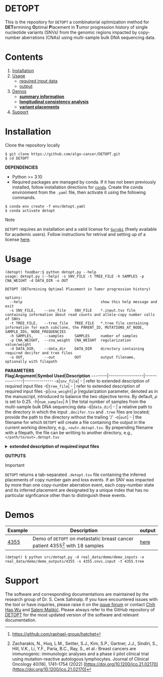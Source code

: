 # DETOPT
This is the repository for `DETOPT` a combinatorial optimization method for **DET**ermining **O**ptimal **P**lacement in **T**umor progression history of single nucleotide variants (SNVs) from the genomic regions impacted by copy-number aberrations (CNAs) using multi-sample bulk DNA sequencing data.

# Contents

  1. [Installation](#install)
  2. [Usage](#usage)
     * [required input data](#input)
     * [output](#output)
  4. [Demos](#demos)
     * [**summary information**](real_data/demo/README.md#Multi-region-longitudinal-bulk-DNA-sequenced-samples-from-metastatic-breast-cancer-(mBrCa)-patient)
     * [**longitudinal consistency analysis**](real_data/demo/README.md#Longitudinal-consistency-of-base-tree-topology)
     * [**variant placements**](real_data/demo/README.md#Output-of-DETOPT-on-patient-4355-data)
  6. [Support](#support)
    
<a name="install"></a>
# Installation
Clone the repository locally 
```console
$ git clone https://github.com/algo-cancer/DETOPT.git
$ cd DETOPT
```

**DEPENDENCIES** </br>
* Python >= 3.10
* Required packages are managed by conda. If it has not been previously installed, follow installation directions for [`conda`](https://conda.io/projects/conda/en/latest/user-guide/install/index.html). Create the conda environment from the `.yaml` file, then activate it using the following commands.
```console
$ conda env create -f env/detopt.yaml
$ conda activate detopt
```

> [!NOTE]
>`DETOPT` requires an installation and a valid license for [`Gurobi`](https://support.gurobi.com/hc/en-us/articles/360044290292-How-do-I-install-Gurobi-for-Python-) (freely available for academic users). Follow instructions for retrival and setting up of a license [here](https://support.gurobi.com/hc/en-us/articles/12872879801105).

<a name="usage"></a>
# Usage
```
(detopt) foo@bar:$ python detopt.py --help
usage: detopt.py [--help] -s SNV_FILE -t TREE_FILE -h SAMPLES -p CNA_WEIGHT -d DATA_DIR -o OUT

DETOPT (DETermining Optimal Placement in Tumor progression history)

options:
  --help                                    show this help message and exit
  -s SNV_FILE,    --snv_file    SNV_FILE    *.input.tsv file containing information about read counts and allele-copy number calls of SNVs
  -t TREE_FILE,   --tree_file   TREE_FILE   *.tree file containing information for each subclone, the PARENT_ID, MUTATIONS_AT_NODE, SAMPLE_IDS, NODE_FREQUENCIES
  -h SAMPLES,     --samples     SAMPLES     number of samples
  -p CNA_WEIGHT,  --cna_weight  CNA_WEIGHT  regularization value/weight
  -d DATA_DIR,    --data_dir    DATA_DIR    directory containing required decifer and tree files
  -o OUT,         --out         OUT         output filename, optionally with filepath
```

<a name="input"></a>
**PARAMETERS** </br> 
  **Flag**|**Argument**|**Symbol Used**|**Description**
  --------|------------------|---------------|---------------
  -s|`snv_file`| - | refer to extended description of required input files 
  -t|`tree_file`| - | refer to extended description of required input files
  -p|`cna_weight`| *&rho;* |regularization parameter, denoted as in the manuscript, introduced to balance the two objective terms. By default, *&rho;* is set to 0.25.
  -h|`num_samples`| *h* | the total number of samples from the multi-sample bulk DNA sequencing data 
  -d|`data_dir`| - | a relative path to the directory in which the input `.decifer.tsv` and `.tree` files are located; provide the path to the directory without the trailing '/'
  -o|`out`| - | the filename for which `DETOPT` will create a file containing the output in the current working directory, e.g., `<out>.detopt.tsv`. By prepending filename with a filepath, the file can be writting to another directory, e.g., `</path/to/out>.detopt.tsv`
  
<a name="input"></a>
<details>
  <summary> <b> extended description of required input files </b> </summary> </br>

  `DETOPT` requires two (2) input files. The first contains the read counts and copy-number states (as obtained from HATCHet[^2], or any allele- and clone-specific copy-number caller) for each mutation, including both copy-number neutral and aberrant SNVs, in each sample. The second describes the base tree topology, constructed by the use of only copy-number neutral SNVs, with inferred sample node (subclone) frequencies.
  
**SNV file**. `--snv_file <SNV_FILE>` This file contains information for each SNV, the read counts mapping to the variant and reference alleles and the allele- and clone-specific copy number calls. `hatchetconvert.py` is provided for the conversion of a `.seg.ucn` file from HATCHet ([example](real_data/demo/demo_data/best.seg.ucn)) and a mutation tab-separated `.tsv` file ([example](real_data/demo/demo_data/111e6e61e1_all_mutations.tsv)) into an input file for DETOPT with fields,

```
mut_index    sample    var_reads    ref_reads    normal_state    normal_prop    tumor1_state    tumor1_prop    tumor2_state    tumor2_prop
mut_1        sample_1  42           123          1|1             0.23           2|1             0.54           2|0             0.23  
```

* `mut_index`: unique mutation identifier 
* `sample`: unique sample identifier
* `var_reads`: number of reads mapping to the variant allele
* `ref_reads`: number of reads mapping to the reference allele
* `normal_state`: normal copy number state, '1|1'
* `normal_prop`: proportion of cells in the sample that have the `normal_state` copy number state
* `tumor_state`: aberrant copy number state, 'A|B' where A and B are number of copies of allele A and B, respectively. Values of A and B are not allele-specific.
* `tumor_prop`: proportion of cells in the sample that have the `tumor_state` copy number state

**Tree file**. `--tree_file <TREE_FILE>` This file contains information for each subclone, represented by a node in the base tree, the information for the following fields,
  
```
NODE_ID    PARENT_ID    MUTATIONS_AT_NODE    SAMPLE_IDS                 NODE_FREQUENCIES
0          1            mut_1, ..., mut_i    sample_1, ..., sample_j    f_1, ..., f_j 
```
     
* `NODE_ID`: `node` in the tree, representing a subclone
* `PARENT_ID`: parental node (also a subclone) of `node`
* `MUTATIONS_AT_NODE`: copy number neutral mutations assigned to `node`
* `SAMPLE_IDS`: list of samples in which `node` (subclone) is present
* `NODE_FREQUENCIES`: list of the inferred sample node (subclone) frequencies. For each sample in `SAMPLE_IDS`, the node (subclone) frequency is the fraction of all cells in a sample, including normal cells, that belong to that subclone.
</details>

<a name="output"></a>
**OUTPUTS**  </br>
> [!IMPORTANT]
>`DETOPT` returns a tab-separated `.detopt.tsv` file containing the inferred placements of copy number gain and loss events. If an SNV was impacted by more than one copy-number aberration event, each copy-number state and its inferred placement are designated by a unique index that has no particular signficance other than to distinguish these events.

<a name="demos"></a>
# Demos

**Example**|**Description**|**output**
-----------|---------------|-----------
[4355](real_data/demo/README.md) |Demo of `DETOPT` on metastatic breast cancer patient 4355[^1] with 18 samples|[here](real_data/demo/README.md#Output-of-DETOPT-on-patient-4355-data)

```console
(detopt) $ python src/detopt.py -d real_data/demo/demo_inputs -o real_data/demo/demo_outputs/4355 -s 4355.snvs.input -t 4355.tree
```

<a name="support"></a>
# Support
The software and corresponding documentations are maintained by the research group of Dr. S. Cenk Sahinalp. If you have encountered issues with the tool or have inquiries, please raise it on the [issue forum](https://github.com/algo-cancer/DETOPT/issues) or contact [Chih Hao Wu](mailto:chih.wu@nih.gov) and [Salem Malikić](mailto:salem.malikic@nih.gov). Please always refer to the GitHub repository of [DETOPT](https://github.com/algo-cancer/DETOPT) for the most updated version of the software and relevant documentation.

<!-- References -->
[^1]: Zacharakis, N., Huq, L.M., Seitter, S.J., Kim, S.P., Gartner, J.J., Sindiri, S., Hill, V.K., Li, Y.F., Paria, B.C., Ray, S., et al.: Breast cancers are immunogenic: immunologic analyses and a phase ii pilot clinical trial using mutation-reactive autologous lymphocytes. Journal of Clinical Oncology 40(16), 1741–1754 (2022) [https://doi.org/10.1200/jco.21.02170](https://doi.org/10.1200/jco.21.02170)
[^2]: https://github.com/raphael-group/hatchet
